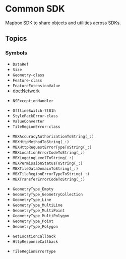 # Common SDK

Mapbox SDK to share objects and utilities across SDKs. 

## Topics

### Symbols

- ``DataRef``
- ``Size``
- ``Geometry-class``
- ``Feature-class``
- ``FeatureExtensionValue``
- <doc:Network>

<!--### Consider to hide-->

- ``NSExceptionHandler``

<!--### Internal (need to hide)-->
- ``OfflineSwitch-7t81h``
- ``StylePackError-class``
- ``ValueConverter``
- ``TileRegionError-class``

<!-- functions -->
- ``MBXAccuracyAuthorizationToString(_:)``
- ``MBXHttpMethodToString(_:)``
- ``MBXHttpRequestErrorTypeToString(_:)``
- ``MBXLocationErrorCodeToString(_:)``
- ``MBXLoggingLevelToString(_:)``
- ``MBXPermissionStatusToString(_:)``
- ``MBXTileDataDomainToString(_:)``
- ``MBXTileRegionErrorTypeToString(_:)``
- ``MBXTransferErrorCodeToString(_:)``

<!-- global variables -->
- ``GeometryType_Empty``
- ``GeometryType_GeometryCollection``
- ``GeometryType_Line``
- ``GeometryType_MultiLine``
- ``GeometryType_MultiPoint``
- ``GeometryType_MultiPolygon``
- ``GeometryType_Point``
- ``GeometryType_Polygon``


<!-- type aliases -->
- ``GetLocationCallback``
- ``HttpResponseCallback``

<!-- enums -->
- ``TileRegionErrorType``
